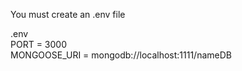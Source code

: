 You must create an .env file

.env <br />
PORT = 3000 <br />
MONGOOSE_URI = mongodb://localhost:1111/nameDB 
